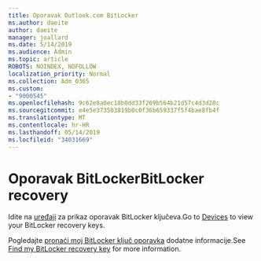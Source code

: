 ```yaml
---
title: Oporavak Outlook.com BitLocker
ms.author: daeite
author: daeite
manager: joallard
ms.date: 5/14/2019
ms.audience: Admin
ms.topic: article
ROBOTS: NOINDEX, NOFOLLOW
localization_priority: Normal
ms.collection: Adm_O365
ms.custom:
- "9000545"
ms.openlocfilehash: 9c62e8a0ec18b0dd33f269b564b21d57c4d3d28c
ms.sourcegitcommit: e4e5e373503819b0c0f36b659337f5f4bae8fb4f
ms.translationtype: MT
ms.contentlocale: hr-HR
ms.lasthandoff: 05/14/2019
ms.locfileid: "34031669"
---
```

# <a name="bitlocker-recovery"></a><span data-ttu-id="891fe-102">Oporavak BitLocker</span><span class="sxs-lookup"><span data-stu-id="891fe-102">BitLocker recovery</span></span>

<span data-ttu-id="891fe-103">Idite na [uređaji](https://account.microsoft.com/devices/recoverykey) za prikaz oporavak BitLocker ključeva.</span><span class="sxs-lookup"><span data-stu-id="891fe-103">Go to [Devices](https://account.microsoft.com/devices/recoverykey) to view your BitLocker recovery keys.</span></span>

<span data-ttu-id="891fe-104">Pogledajte [pronaći moj BitLocker ključ oporavka](https://support.microsoft.com/help/4026181) dodatne informacije.</span><span class="sxs-lookup"><span data-stu-id="891fe-104">See [Find my BitLocker recovery key](https://support.microsoft.com/help/4026181) for more information.</span></span>